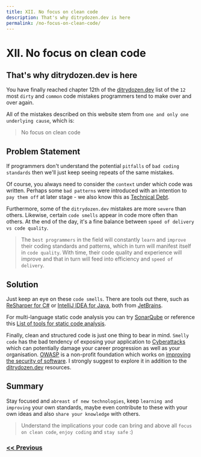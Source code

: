 ```yaml
---
title: XII. No focus on clean code
description: That's why ditrydozen.dev is here
permalink: /no-focus-on-clean-code/
---
```


# XII. No focus on clean code

## That's why ditrydozen.dev is here

You have finally reached chapter 12th of the [ditrydozen.dev](/) list of the `12` most `dirty` and `common` code mistakes programmers tend to make over and over again.

All of the mistakes described on this website stem from `one and only one underlying cause`, which is:

> No focus on clean code

## Problem Statement

If programmers don't understand the potential `pitfalls` of `bad coding standards` then we'll just keep seeing repeats of the same mistakes.

Of course, you always need to consider the `context` under which code was written. Perhaps some `bad patterns` were introduced with an intention to `pay them off` at later stage - we also know this as [Technical Debt](https://en.wikipedia.org/wiki/Technical_debt).

Furthermore, some of the `ditrydozen.dev` mistakes are more `severe` than others. Likewise, certain `code smells` appear in code more often than others. At the end of the day, it's a fine balance between `speed of delivery vs code quality`. 

> The `best programmers` in the field will constantly `learn` and `improve` their coding standards and patterns, which in turn will manifest itself in `code quality`. With time, their code quality and experience will improve and that in turn will feed into efficiency and `speed of delivery`.

## Solution

Just keep an eye on these `code smells`. There are tools out there, such as [ReSharper for C#](https://www.jetbrains.com/resharper/) or [IntelliJ IDEA for Java](https://www.jetbrains.com/idea/), both from [JetBrains](https://www.jetbrains.com/).

For multi-language static code analysis you can try [SonarQube](https://www.sonarqube.org/) or reference this [List of tools for static code analysis](https://en.wikipedia.org/wiki/List_of_tools_for_static_code_analysis).

Finally, clean and structured code is just one thing to bear in mind. `Smelly code` has the bad tendency of exposing your application to [Cyberattacks](https://en.wikipedia.org/wiki/Cyberattack) which can potentially damage your career progression as well as your organisation. [OWASP](https://owasp.org/) is a non-profit foundation which works on [improving the security of software](https://owasp.org/www-community/Source_Code_Analysis_Tools). I strongly suggest to explore it in addition to the [ditrydozen.dev](/) resources.

## Summary

Stay focused and `abreast of new technologies`, keep `learning and improving` your own standards, maybe even contribute to these with your own ideas and also `share your knowledge` with others.

> Understand the implications your code can bring and above all `focus on clean code`, `enjoy coding` and `stay safe` :)

### [<< Previous](/writing-too-generic-code)